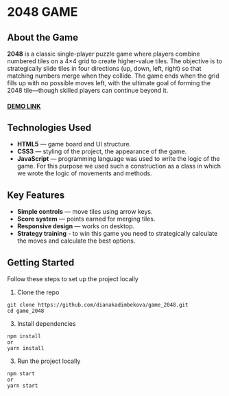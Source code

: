 # 2048 GAME

## About the Game
**2048** is a classic single-player puzzle game where players combine numbered tiles on a 4×4 grid to create higher-value tiles. The objective is to strategically slide tiles in four directions (up, down, left, right) so that matching numbers merge when they collide. The game ends when the grid fills up with no possible moves left, with the ultimate goal of forming the 2048 tile—though skilled players can continue beyond it.

#### **[DEMO LINK](https://DianaKadimbekova.github.io/game_2048/)**

## Technologies Used

+ **HTML5** — game board and UI structure.
+ **CSS3** — styling of the project, the appearance of the game.
+ **JavaScript** — programming language was used to write the logic of the game. For this purpose we used such a construction as a class in which we wrote the logic of movements and methods.

## Key Features
+ **Simple controls** — move tiles using arrow keys.
+ **Score system** — points earned for merging tiles.
+ **Responsive design** — works on desktop.
+ **Strategy training** - to win this game you need to strategically calculate the moves and calculate the best options.


## Getting Started
Follow these steps to set up the project locally

1. Clone the repo
```
git clone https://github.com/dianakadimbekova/game_2048.git
cd game_2048
```
3. Install dependencies
```
npm install
or
yarn install
```
3. Run the project locally
```
npm start
or
yarn start
```
